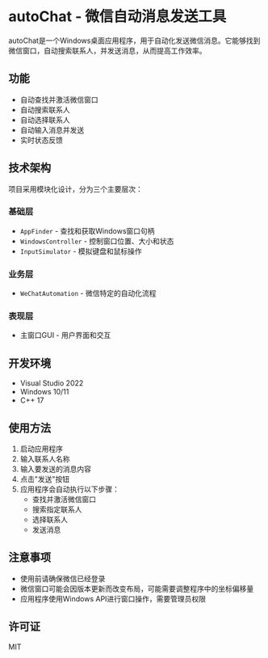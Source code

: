 # autoChat - 微信自动消息发送工具

autoChat是一个Windows桌面应用程序，用于自动化发送微信消息。它能够找到微信窗口，自动搜索联系人，并发送消息，从而提高工作效率。

## 功能

- 自动查找并激活微信窗口
- 自动搜索联系人
- 自动选择联系人
- 自动输入消息并发送
- 实时状态反馈

## 技术架构

项目采用模块化设计，分为三个主要层次：

### 基础层
- `AppFinder` - 查找和获取Windows窗口句柄
- `WindowsController` - 控制窗口位置、大小和状态
- `InputSimulator` - 模拟键盘和鼠标操作

### 业务层
- `WeChatAutomation` - 微信特定的自动化流程

### 表现层
- 主窗口GUI - 用户界面和交互

## 开发环境

- Visual Studio 2022
- Windows 10/11
- C++ 17

## 使用方法

1. 启动应用程序
2. 输入联系人名称
3. 输入要发送的消息内容
4. 点击"发送"按钮
5. 应用程序会自动执行以下步骤：
   - 查找并激活微信窗口
   - 搜索指定联系人
   - 选择联系人
   - 发送消息

## 注意事项

- 使用前请确保微信已经登录
- 微信窗口可能会因版本更新而改变布局，可能需要调整程序中的坐标偏移量
- 应用程序使用Windows API进行窗口操作，需要管理员权限

## 许可证

MIT 